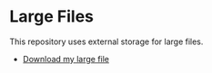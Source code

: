 # Large Files

This repository uses external storage for large files.
- [Download my large file](https://drive.google.com/file/d/1XAtYemH4WKpGPENkPWFnsgzu8zhnEk6b/view?usp=drive_link)
